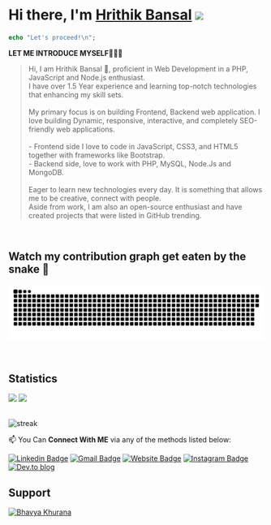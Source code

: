 # Hi there,  I'm [Hrithik Bansal](https://hrithikbansal.epizy.com) <img src="https://media.giphy.com/media/hvRJCLFzcasrR4ia7z/giphy.gif" width="25px">
```php
echo "Let's proceed!\n";
```

**LET ME INTRODUCE MYSELF🧑🏻‍💻** <br>
> Hi, I am Hrithik Bansal 👋, proficient in Web Development in a PHP, JavaScript and Node.js enthusiast.
<br> I have over 1.5 Year experience and learning top-notch technologies that enhancing my skill sets.
<br><br>My primary focus is on building Frontend, Backend web application. I love building Dynamic, responsive, interactive, and completely SEO-friendly web applications. 
<br><br> - Frontend side I love to code in JavaScript, CSS3, and HTML5 together with frameworks like Bootstrap. 
<br> - Backend side, love to work with PHP, MySQL, Node.Js and MongoDB.
<br><br>Eager to learn new technologies every day. It is something that allows me to be creative, connect with people.
<br> Aside from work, I am also an open-source enthusiast and have created projects that were listed in GitHub trending.<br>

<br/>

## Watch my contribution graph get eaten by the snake 🐍
<p align="center">
  <img src="https://github.com/Hrithik1122/Hrithik1122/blob/output/github-contribution-grid-snake-dark.svg" alt="snake">
</p>

<br/>

## Statistics
 <div>
 <img height="180em" src="https://github-readme-stats.vercel.app/api?username=hrithik1122&show_icons=true&theme=midnight-purple&hide_border=true&&count_private=true&include_all_commits=true" />
  <img height="180em" src="https://github-readme-stats.vercel.app/api/top-langs/?username=hrithik1122&exclude_repo=KNN-Image-Classification&show_icons=true&theme=midnight-purple&hide_border=true&layout=compact&langs_count=8"/>
</div>

<br/>

![streak](https://github-readme-streak-stats.herokuapp.com/?user=hrithik1122&theme=highcontrast&hide_border=true&currStreakLabel=8e00d5&fire=fffff1&ring=8e00d7)

📫 You Can **Connect With ME** via any of the methods listed below:

[![Linkedin Badge](https://img.shields.io/badge/LinkedIn-blue?style=flat&logo=linkedin&labelColor=blue&link=https://www.linkedin.com/in/hrithikban/)](https://linkedin.com/in/hrithikban/) [![Gmail Badge](https://img.shields.io/badge/Gmail-red?style=flat&logo=Gmail&logoColor=white&link=mailto:connectwithhrithik@gmail.com)](mailto:connectwithhrithik@gmail.com) [![Website Badge](https://img.shields.io/badge/-Website-47CCCC?style=flat&logo=Google-Chrome&logoColor=white&link=https://hrithikbansal.epizy.com/)](https://hrithikbansal.epizy.com/) [![Instagram Badge](https://img.shields.io/badge/-Instagram-E4405F?style=flat&logo=instagram&logoColor=white&link=https://instagram.com/hrithiikbansal)](https://instagram.com/hrithiikbansal) [![Dev.to blog](https://img.shields.io/badge/dev.to-0A0A0A?style=flat&logo=dev.to&logoColor=white&link=https://dev.to/hrithikbansal)](https://dev.to/hrithikbansal)


## Support
<a href="https://www.buymeacoffee.com/hrithikbansal" target='_blank'> 
    <img src="https://www.buymeacoffee.com/assets/img/guidelines/download-assets-sm-1.svg" height="50" width="150" alt="Bhavya Khurana" ></img>
</a>
